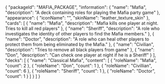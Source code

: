 {
    "packageId": "MAFIA_PACKAGE",
    "information": {
        "name": "Mafia",
        "description": "A deck containing roles for playing the Mafia party game"
    },
    "appearance": {
        "iconName": "",
        "skinName": "leather_texture_skin"
    },
    "cards": [
        {
            "name": "Mafia",
            "description": "Mafia kills one player at night. Tries to kill all red players"
        },
        {
            "name": "Sheriff",
            "description": "A role who investigates the identity of other players to find the Mafia members."
        },
        {
            "name": "Doctor",
            "description": "A role who can heal other players to protect them from being eliminated by the Mafia."
        },
        {
            "name": "Civilian",
            "description": "Tries to remove all black players from game"
        },
        {
            "name": "Don",
            "description": "Can check one player at night if he is a Sheriff"
        }
    ],
    "decks": [
        {
            "name": "Classical Mafia",
            "content": [
                {
                    "roleName": "Mafia",
                    "count": 2
                },
                {
                    "roleName": "Don",
                    "count": 1
                },
                {
                    "roleName": "Civillian",
                    "count": 6
                },
                {
                    "roleName": "Sheriff",
                    "count": 1
                },
                {
                    "roleName": "Doctor",
                    "count": 1
                }
            ]
        }
    ]
}
